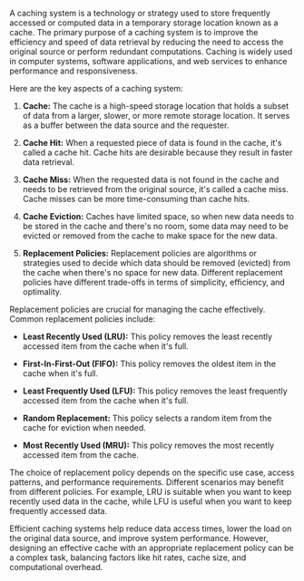 A caching system is a technology or strategy used to store frequently accessed or computed data in a temporary storage location known as a cache. The primary purpose of a caching system is to improve the efficiency and speed of data retrieval by reducing the need to access the original source or perform redundant computations. Caching is widely used in computer systems, software applications, and web services to enhance performance and responsiveness.

Here are the key aspects of a caching system:

1. **Cache:** The cache is a high-speed storage location that holds a subset of data from a larger, slower, or more remote storage location. It serves as a buffer between the data source and the requester.

2. **Cache Hit:** When a requested piece of data is found in the cache, it's called a cache hit. Cache hits are desirable because they result in faster data retrieval.

3. **Cache Miss:** When the requested data is not found in the cache and needs to be retrieved from the original source, it's called a cache miss. Cache misses can be more time-consuming than cache hits.

4. **Cache Eviction:** Caches have limited space, so when new data needs to be stored in the cache and there's no room, some data may need to be evicted or removed from the cache to make space for the new data.

5. **Replacement Policies:** Replacement policies are algorithms or strategies used to decide which data should be removed (evicted) from the cache when there's no space for new data. Different replacement policies have different trade-offs in terms of simplicity, efficiency, and optimality.

Replacement policies are crucial for managing the cache effectively. Common replacement policies include:

   - **Least Recently Used (LRU):** This policy removes the least recently accessed item from the cache when it's full.
   
   - **First-In-First-Out (FIFO):** This policy removes the oldest item in the cache when it's full.
   
   - **Least Frequently Used (LFU):** This policy removes the least frequently accessed item from the cache when it's full.
   
   - **Random Replacement:** This policy selects a random item from the cache for eviction when needed.

   - **Most Recently Used (MRU):** This policy removes the most recently accessed item from the cache.

The choice of replacement policy depends on the specific use case, access patterns, and performance requirements. Different scenarios may benefit from different policies. For example, LRU is suitable when you want to keep recently used data in the cache, while LFU is useful when you want to keep frequently accessed data.

Efficient caching systems help reduce data access times, lower the load on the original data source, and improve system performance. However, designing an effective cache with an appropriate replacement policy can be a complex task, balancing factors like hit rates, cache size, and computational overhead.
